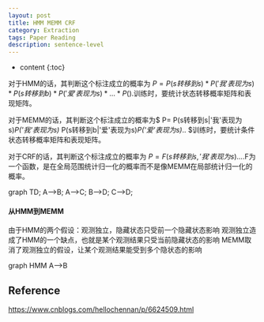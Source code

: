 ```yaml
---
layout: post
title: HMM MEMM CRF
category: Extraction
tags: Paper Reading
description: sentence-level
---
```

* content
{:toc}


对于HMM的话，其判断这个标注成立的概率为 
$P= P(s转移到s)*P('我'表现为s)* P(s转移到b)*P('爱'表现为s)* ...*P().$训练时，要统计状态转移概率矩阵和表现矩阵。

对于MEMM的话，其判断这个标注成立的概率为$ P= P(s转移到s|'我'表现为s)*P('我'表现为s)* P(s转移到b|'爱'表现为s)*P('爱'表现为s)*.. $训练时，要统计条件状态转移概率矩阵和表现矩阵。

对于CRF的话，其判断这个标注成立的概率为 $P= F(s转移到s,'我'表现为s)....$F为一个函数，是在全局范围统计归一化的概率而不是像MEMM在局部统计归一化的概率。

<div class="mermaid">
graph TD;
    A-->B;
    A-->C;
    B-->D;
    C-->D;
</div>

#### 从HMM到MEMM
由于HMM的两个假设：观测独立，隐藏状态只受前一个隐藏状态影响
观测独立造成了HMM的一个缺点，也就是某个观测结果只受当前隐藏状态的影响
MEMM取消了观测独立的假设，让某个观测结果能受到多个隐状态的影响

graph HMM
	A-->B

## Reference
https://www.cnblogs.com/hellochennan/p/6624509.html